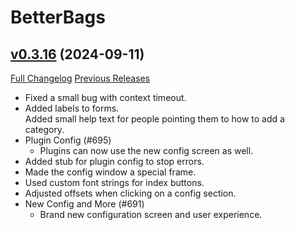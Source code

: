 # BetterBags

## [v0.3.16](https://github.com/Cidan/BetterBags/tree/v0.3.16) (2024-09-11)
[Full Changelog](https://github.com/Cidan/BetterBags/compare/v0.3.15...v0.3.16) [Previous Releases](https://github.com/Cidan/BetterBags/releases)

- Fixed a small bug with context timeout.  
- Added labels to forms.  
    Added small help text for people pointing them to how to add a category.  
- Plugin Config (#695)  
    * Plugins can now use the new config screen as well.  
- Added stub for plugin config to stop errors.  
- Made the config window a special frame.  
- Used custom font strings for index buttons.  
- Adjusted offsets when clicking on a config section.  
- New Config and More (#691)  
    * Brand new configuration screen and user experience.  